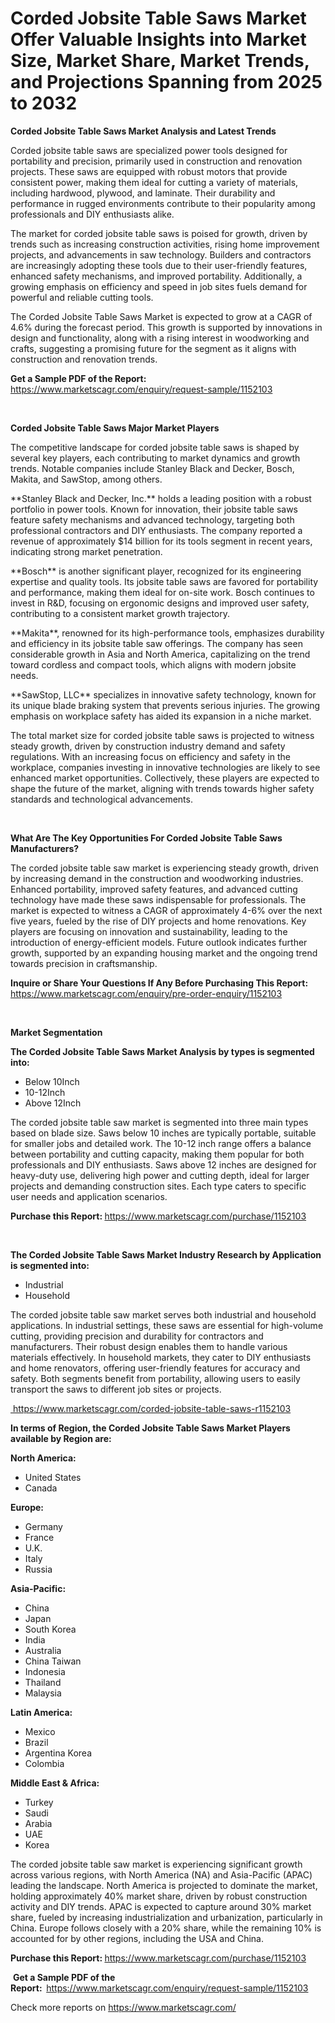 <p><h1>Corded Jobsite Table Saws Market Offer Valuable Insights into Market Size, Market Share, Market Trends, and Projections Spanning from 2025 to 2032</h1></p><p><strong>Corded Jobsite Table Saws Market Analysis and Latest Trends</strong></p>
<p><p>Corded jobsite table saws are specialized power tools designed for portability and precision, primarily used in construction and renovation projects. These saws are equipped with robust motors that provide consistent power, making them ideal for cutting a variety of materials, including hardwood, plywood, and laminate. Their durability and performance in rugged environments contribute to their popularity among professionals and DIY enthusiasts alike.</p><p>The market for corded jobsite table saws is poised for growth, driven by trends such as increasing construction activities, rising home improvement projects, and advancements in saw technology. Builders and contractors are increasingly adopting these tools due to their user-friendly features, enhanced safety mechanisms, and improved portability. Additionally, a growing emphasis on efficiency and speed in job sites fuels demand for powerful and reliable cutting tools.</p><p>The Corded Jobsite Table Saws Market is expected to grow at a CAGR of 4.6% during the forecast period. This growth is supported by innovations in design and functionality, along with a rising interest in woodworking and crafts, suggesting a promising future for the segment as it aligns with construction and renovation trends.</p></p>
<p><strong>Get a Sample PDF of the Report:&nbsp;</strong> <a href="https://www.marketscagr.com/enquiry/request-sample/1152103?utm_campaign=2749&utm_medium=2&utm_source=Github&utm_content=ia&utm_term=28022025&utm_id=corded-jobsite-table-saws">https://www.marketscagr.com/enquiry/request-sample/1152103</a></p>
<p>&nbsp;</p>
<p><strong>Corded Jobsite Table Saws Major Market Players</strong></p>
<p><p>The competitive landscape for corded jobsite table saws is shaped by several key players, each contributing to market dynamics and growth trends. Notable companies include Stanley Black and Decker, Bosch, Makita, and SawStop, among others. </p><p>**Stanley Black and Decker, Inc.** holds a leading position with a robust portfolio in power tools. Known for innovation, their jobsite table saws feature safety mechanisms and advanced technology, targeting both professional contractors and DIY enthusiasts. The company reported a revenue of approximately $14 billion for its tools segment in recent years, indicating strong market penetration.</p><p>**Bosch** is another significant player, recognized for its engineering expertise and quality tools. Its jobsite table saws are favored for portability and performance, making them ideal for on-site work. Bosch continues to invest in R&D, focusing on ergonomic designs and improved user safety, contributing to a consistent market growth trajectory.</p><p>**Makita**, renowned for its high-performance tools, emphasizes durability and efficiency in its jobsite table saw offerings. The company has seen considerable growth in Asia and North America, capitalizing on the trend toward cordless and compact tools, which aligns with modern jobsite needs.</p><p>**SawStop, LLC** specializes in innovative safety technology, known for its unique blade braking system that prevents serious injuries. The growing emphasis on workplace safety has aided its expansion in a niche market. </p><p>The total market size for corded jobsite table saws is projected to witness steady growth, driven by construction industry demand and safety regulations. With an increasing focus on efficiency and safety in the workplace, companies investing in innovative technologies are likely to see enhanced market opportunities. Collectively, these players are expected to shape the future of the market, aligning with trends towards higher safety standards and technological advancements.</p></p>
<p>&nbsp;</p>
<p><strong>What Are The Key Opportunities For Corded Jobsite Table Saws Manufacturers?</strong></p>
<p><p>The corded jobsite table saw market is experiencing steady growth, driven by increasing demand in the construction and woodworking industries. Enhanced portability, improved safety features, and advanced cutting technology have made these saws indispensable for professionals. The market is expected to witness a CAGR of approximately 4-6% over the next five years, fueled by the rise of DIY projects and home renovations. Key players are focusing on innovation and sustainability, leading to the introduction of energy-efficient models. Future outlook indicates further growth, supported by an expanding housing market and the ongoing trend towards precision in craftsmanship.</p></p>
<p><strong>Inquire or Share Your Questions If Any Before Purchasing This Report:</strong> <a href="https://www.marketscagr.com/enquiry/pre-order-enquiry/1152103?utm_campaign=2749&utm_medium=2&utm_source=Github&utm_content=ia&utm_term=28022025&utm_id=corded-jobsite-table-saws">https://www.marketscagr.com/enquiry/pre-order-enquiry/1152103</a></p>
<p>&nbsp;</p>
<p><strong>Market Segmentation</strong></p>
<p><strong>The Corded Jobsite Table Saws Market Analysis by types is segmented into:</strong></p>
<p><ul><li>Below 10Inch</li><li>10-12Inch</li><li>Above 12Inch</li></ul></p>
<p><p>The corded jobsite table saw market is segmented into three main types based on blade size. Saws below 10 inches are typically portable, suitable for smaller jobs and detailed work. The 10-12 inch range offers a balance between portability and cutting capacity, making them popular for both professionals and DIY enthusiasts. Saws above 12 inches are designed for heavy-duty use, delivering high power and cutting depth, ideal for larger projects and demanding construction sites. Each type caters to specific user needs and application scenarios.</p></p>
<p><strong>Purchase this Report:&nbsp;</strong><a href="https://www.marketscagr.com/purchase/1152103?utm_campaign=2749&utm_medium=2&utm_source=Github&utm_content=ia&utm_term=28022025&utm_id=corded-jobsite-table-saws">https://www.marketscagr.com/purchase/1152103</a></p>
<p>&nbsp;</p>
<p><strong>The Corded Jobsite Table Saws Market Industry Research by Application is segmented into:</strong></p>
<p><ul><li>Industrial</li><li>Household</li></ul></p>
<p><p>The corded jobsite table saw market serves both industrial and household applications. In industrial settings, these saws are essential for high-volume cutting, providing precision and durability for contractors and manufacturers. Their robust design enables them to handle various materials effectively. In household markets, they cater to DIY enthusiasts and home renovators, offering user-friendly features for accuracy and safety. Both segments benefit from portability, allowing users to easily transport the saws to different job sites or projects.</p></p>
<p><a href="https://www.marketscagr.com/corded-jobsite-table-saws-r1152103?utm_campaign=2749&utm_medium=2&utm_source=Github&utm_content=ia&utm_term=28022025&utm_id=corded-jobsite-table-saws">&nbsp;https://www.marketscagr.com/corded-jobsite-table-saws-r1152103</a></p>
<p><strong>In terms of Region, the Corded Jobsite Table Saws Market Players available by Region are:</strong></p>
<p>
    <p> <strong> North America: </strong>
        <ul>
            <li>United States</li>
            <li>Canada</li>
        </ul>
        </p> 
    <p> <strong> Europe: </strong>
        <ul>
            <li>Germany</li>
            <li>France</li>
            <li>U.K.</li>
            <li>Italy</li>
            <li>Russia</li>
        </ul>
        </p> 
    <p> <strong> Asia-Pacific: </strong>
        <ul>
            <li>China</li>
            <li>Japan</li>
            <li>South Korea</li>
            <li>India</li>
            <li>Australia</li>
            <li>China Taiwan</li>
            <li>Indonesia</li>
            <li>Thailand</li>
            <li>Malaysia</li>
        </ul>
        </p> 
    <p> <strong> Latin America: </strong>
        <ul>
            <li>Mexico</li>
            <li>Brazil</li>
            <li>Argentina Korea</li>
            <li>Colombia</li>
        </ul>
        </p> 
    <p> <strong> Middle East & Africa: </strong>
        <ul>
            <li>Turkey</li>
            <li>Saudi</li>
            <li>Arabia</li>
            <li>UAE</li>
            <li>Korea</li>
        </ul>
    </p>
    </p>
<p><p>The corded jobsite table saw market is experiencing significant growth across various regions, with North America (NA) and Asia-Pacific (APAC) leading the landscape. North America is projected to dominate the market, holding approximately 40% market share, driven by robust construction activity and DIY trends. APAC is expected to capture around 30% market share, fueled by increasing industrialization and urbanization, particularly in China. Europe follows closely with a 20% share, while the remaining 10% is accounted for by other regions, including the USA and China.</p></p>
<p><strong>Purchase this Report: </strong><a href="https://www.marketscagr.com/purchase/1152103?utm_campaign=2749&utm_medium=2&utm_source=Github&utm_content=ia&utm_term=28022025&utm_id=corded-jobsite-table-saws">https://www.marketscagr.com/purchase/1152103</a></p>
<p>&nbsp;<strong>Get a Sample PDF of the Report:&nbsp;&nbsp;</strong><a href="https://www.marketscagr.com/enquiry/request-sample/1152103?utm_campaign=2749&utm_medium=2&utm_source=Github&utm_content=ia&utm_term=28022025&utm_id=corded-jobsite-table-saws">https://www.marketscagr.com/enquiry/request-sample/1152103</a></p>
<p><strong></strong></p>
<p>Check more reports on <a href="https://www.marketscagr.com/?utm_campaign=2749&utm_medium=2&utm_source=Github&utm_content=ia&utm_term=28022025&utm_id=corded-jobsite-table-saws">https://www.marketscagr.com/</a></p>
